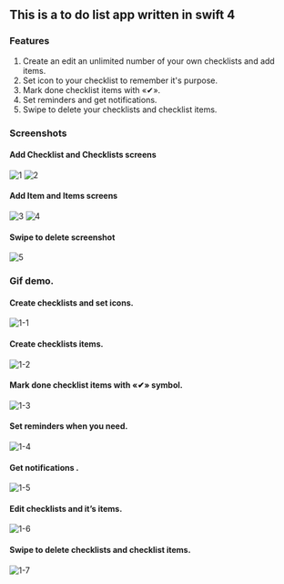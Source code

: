 ## This is a to do list app written in swift 4

### Features
1. Create an edit an unlimited number of your own checklists and add items.
2. Set icon to your checklist to remember it's purpose.
3. Mark done checklist items with «✔».
4. Set reminders and get notifications.
5. Swipe to delete your checklists and checklist items.


### Screenshots
#### Add Checklist and Checklists screens

![1](https://user-images.githubusercontent.com/23746155/41707736-8279f792-7547-11e8-8822-d600b19a5c1a.png) ![2](https://user-images.githubusercontent.com/23746155/41707737-829c2880-7547-11e8-805c-1eae019c730e.png)

#### Add Item and Items screens

![3](https://user-images.githubusercontent.com/23746155/41707739-82c12b1c-7547-11e8-84ba-1525385743bf.png) ![4](https://user-images.githubusercontent.com/23746155/41707741-82e6dd6c-7547-11e8-9067-42a0ba49b650.png)  

#### Swipe to delete screenshot

![5](https://user-images.githubusercontent.com/23746155/41707742-830a67d2-7547-11e8-8b34-1ca5df01b942.png)

 ### Gif demo.
 #### Create checklists  and set icons.
 
![1-1](https://user-images.githubusercontent.com/23746155/41725155-d510cac8-7577-11e8-8ca0-a540d758d9b6.gif)



 #### Create checklists items.
 
![1-2](https://user-images.githubusercontent.com/23746155/41725163-d979062a-7577-11e8-9346-03029c67a53f.gif)



 #### Mark done checklist items with «✔» symbol.

![1-3](https://user-images.githubusercontent.com/23746155/41725166-dd38a59a-7577-11e8-8f41-70cd5294fb27.gif)



 #### Set reminders when you need.
 
![1-4](https://user-images.githubusercontent.com/23746155/41725180-e1db7bb8-7577-11e8-9865-a7918024ece6.gif)



 #### Get notifications .
 
![1-5](https://user-images.githubusercontent.com/23746155/41725191-e59f79de-7577-11e8-96f0-aeb68a3a5a79.gif)



 #### Edit checklists and it’s items.
 
![1-6](https://user-images.githubusercontent.com/23746155/41725197-e9a3b662-7577-11e8-9503-b212ed00ffd2.gif)



 #### Swipe to delete checklists and checklist items.
 
![1-7](https://user-images.githubusercontent.com/23746155/41725207-ee1af25a-7577-11e8-9129-2d7d1866e41b.gif)

